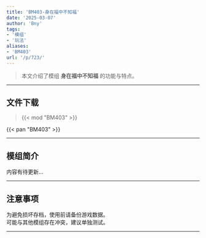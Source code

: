 ```yaml
---
title: 'BM403-身在福中不知福'
date: '2025-03-07'
author: 'Bny'
tags:
- '模组'
- '玩法'
aliases:
- 'BM403'
url: '/p/723/'
---
```


> 本文介绍了模组 **身在福中不知福** 的功能与特点。

---

## 文件下载  

> {{< mod "BM403" >}}  

{{< pan "BM403" >}}  

---

## 模组简介

>  
内容有待更新...  

---

## 注意事项

>  
为避免损坏存档，使用前请备份游戏数据。  
可能与其他模组存在冲突，建议单独测试。  

---

